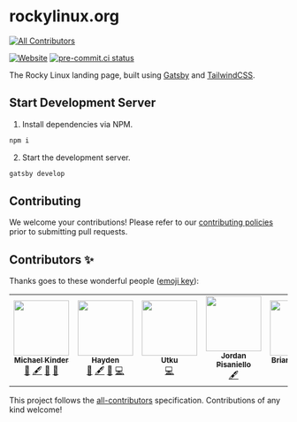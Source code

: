# rockylinux.org

<!-- ALL-CONTRIBUTORS-BADGE:START - Do not remove or modify this section -->
[![All Contributors](https://img.shields.io/badge/all_contributors-5-orange.svg?style=flat-square)](#contributors-)
<!-- ALL-CONTRIBUTORS-BADGE:END -->

[![Website](https://img.shields.io/website?url=https%3A%2F%2Frockylinux.org)](https://rockylinux.org)
[![pre-commit.ci status](https://results.pre-commit.ci/badge/github/rocky-linux/rockylinux.org/main.svg)](https://results.pre-commit.ci/latest/github/rocky-linux/rockylinux.org/main)

The Rocky Linux landing page, built using [Gatsby](https://gatsbyjs.com) and [TailwindCSS](https://tailwindcss.com).

## Start Development Server

1. Install dependencies via NPM.

```bash
npm i
```

2. Start the development server.

```bash
gatsby develop
```

## Contributing

We welcome your contributions! Please refer to our [contributing policies](https://github.com/rocky-linux/rockylinux.org/blob/main/CONTRIBUTING.md) prior to submitting pull requests.

## Contributors ✨

Thanks goes to these wonderful people ([emoji key](https://allcontributors.org/docs/en/emoji-key)):

<!-- ALL-CONTRIBUTORS-LIST:START - Do not remove or modify this section -->
<!-- prettier-ignore-start -->
<!-- markdownlint-disable -->
<table>
  <tr>
    <td align="center"><a href="https://dotslash.studio"><img src="https://avatars.githubusercontent.com/u/60057409?v=4?s=100" width="100px;" alt=""/><br /><sub><b>Michael Kinder</b></sub></a><br /><a href="#design-ressonix" title="Design">🎨</a> <a href="#content-ressonix" title="Content">🖋</a> <a href="#maintenance-ressonix" title="Maintenance">🚧</a> <a href="#projectManagement-ressonix" title="Project Management">📆</a></td>
    <td align="center"><a href="https://hbjy.dev"><img src="https://avatars.githubusercontent.com/u/22327045?v=4?s=100" width="100px;" alt=""/><br /><sub><b>Hayden</b></sub></a><br /><a href="#design-hbjydev" title="Design">🎨</a> <a href="#content-hbjydev" title="Content">🖋</a> <a href="#maintenance-hbjydev" title="Maintenance">🚧</a> <a href="https://github.com/rocky-linux/rockylinux.org/commits?author=hbjydev" title="Code">💻</a></td>
    <td align="center"><a href="https://github.com/utkusaridede"><img src="https://avatars.githubusercontent.com/u/6840267?v=4?s=100" width="100px;" alt=""/><br /><sub><b>Utku</b></sub></a><br /><a href="https://github.com/rocky-linux/rockylinux.org/commits?author=utkusaridede" title="Code">💻</a></td>
    <td align="center"><a href="https://jorp.xyz"><img src="https://avatars.githubusercontent.com/u/18096435?v=4?s=100" width="100px;" alt=""/><br /><sub><b>Jordan Pisaniello</b></sub></a><br /><a href="#content-jorp" title="Content">🖋</a></td>
    <td align="center"><a href="https://resf.org"><img src="https://avatars.githubusercontent.com/u/13581364?v=4?s=100" width="100px;" alt=""/><br /><sub><b>Brian Clemens</b></sub></a><br /><a href="#content-brianclemens" title="Content">🖋</a></td>
  </tr>
</table>

<!-- markdownlint-restore -->
<!-- prettier-ignore-end -->

<!-- ALL-CONTRIBUTORS-LIST:END -->

This project follows the [all-contributors](https://github.com/all-contributors/all-contributors) specification. Contributions of any kind welcome!
